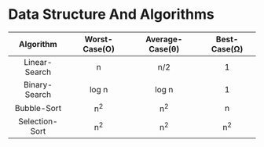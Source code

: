 # Data Structure And Algorithms


Algorithm|Worst-Case(O)|Average-Case(θ)|Best-Case(Ω)|
|:----------:|:----------:|:------------:|:---------:|
|Linear-Search|n|n/2|1|
|Binary-Search|log n|log n|1|
|Bubble-Sort|n<sup>2</sup>|n<sup>2</sup>|n|
|Selection-Sort|n<sup>2</sup>|n<sup>2</sup>|n<sup>2</sup>|